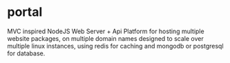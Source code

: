 portal
======

MVC inspired NodeJS Web Server + Api Platform for hosting multiple website packages, on multiple domain names designed to scale over multiple linux instances, using redis for caching and mongodb or postgresql for database.
